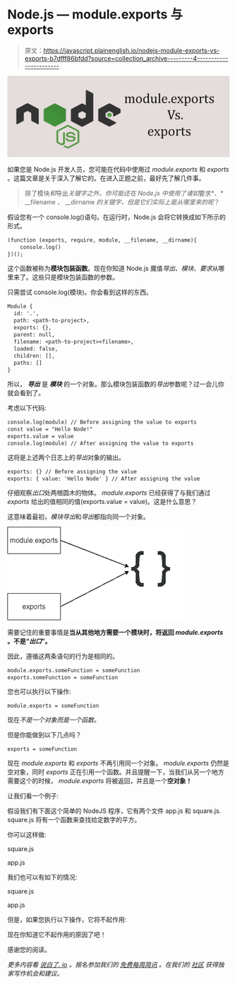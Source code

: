 # Node.js — module.exports 与 exports

> 原文：<https://javascript.plainenglish.io/nodejs-module-exports-vs-exports-b7dfff86bfdd?source=collection_archive---------4----------------------->

![](img/4f74538cf624ccbea40ab732d6046147.png)

如果您是 Node.js 开发人员，您可能在代码中使用过 *module.exports* 和 *exports* 。这篇文章是关于深入了解它的。在进入正题之前，最好先了解几件事。

> 除了模块*和*导出*关键字之外，你可能还在 Node.js 中使用了诸如*要求*、* __filename *、* __dirname *的关键字，但是它们实际上是从哪里来的呢*？

假设您有一个 console.log()语句。在运行时，Node.js 会将它转换成如下所示的形式。

```
(function (exports, require, module, __filename, __dirname){
    console.log()
})();
```

这个函数被称为**模块包装函数**。现在你知道 Node.js 魔值*导出*、*模块*、*要求*从哪里来了。这些只是模块包装函数的参数。

只需尝试 console.log(模块)。你会看到这样的东西。

```
Module {
  id: '.',
  path: <path-to-project>,
  exports: {},
  parent: null,
  filename: <path-to-project><filename>,
  loaded: false,
  children: [],
  paths: []
}
```

所以， ***导出*** 是 ***模块*** 的一个对象。那么模块包装函数的*导出*参数呢？过一会儿你就会看到了。

考虑以下代码:

```
console.log(module) // Before assigning the value to exports
const value = "Hello Node!"
exports.value = value
console.log(module) // After assigning the value to exports
```

这将是上述两个日志上的*导出*对象的输出。

```
exports: {} // Before assigning the value
exports: { value: 'Hello Node' } // After assigning the value
```

仔细观察*出口*处两根圆木的物体。 *module.exports* 已经获得了与我们通过 *exports* 给出的值相同的值(exports.value = value)。这是什么意思？

这意味着最初，*模块导出*和*导出*都指向同一个对象。

![](img/6fbfacf6501099f1b4b39e639ff59544.png)

需要记住的重要事情是**当从其他地方需要一个模块时，将返回 *module.exports* 。不是“*出口*”。**

因此，遵循这两条语句的行为是相同的。

```
module.exports.someFunction = someFunction
exports.someFunction = someFunction
```

您也可以执行以下操作:

```
module.exports = someFunction
```

现在*不是一个对象而是一个函数。*

但是你能做到以下几点吗？

```
exports = someFunction
```

现在 *module.exports* 和 *exports* 不再引用同一个对象。 *module.exports* 仍然是空对象，同时 *exports* 正在引用一个函数。并且提醒一下，当我们从另一个地方需要这个的时候， *module.exports* 将被返回，并且是一个**空对象！**

让我们看一个例子:

假设我们有下面这个简单的 NodeJS 程序，它有两个文件 app.js 和 square.js. square.js 将有一个函数来查找给定数字的平方。

你可以这样做:

square.js

app.js

我们也可以有如下的情况:

square.js

app.js

但是，如果您执行以下操作，它将不起作用:

现在你知道它不起作用的原因了吧！

感谢您的阅读。

*更多内容看* [*说白了. io*](http://plainenglish.io/) *。报名参加我们的* [*免费每周简讯*](http://newsletter.plainenglish.io/) *。在我们的* [*社区*](https://discord.gg/GtDtUAvyhW) *获得独家写作机会和建议。*